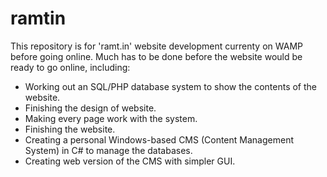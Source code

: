# ramtin
This repository is for 'ramt.in' website development currenty on WAMP before going online.
Much has to be done before the website would be ready to go online, including:

  * Working out an SQL/PHP database system to show the contents of the website.
  * Finishing the design of website.
  * Making every page work with the system.
  * Finishing the website.
  * Creating a personal Windows-based CMS (Content Management System) in C# to manage the databases.
  * Creating web version of the CMS with simpler GUI.